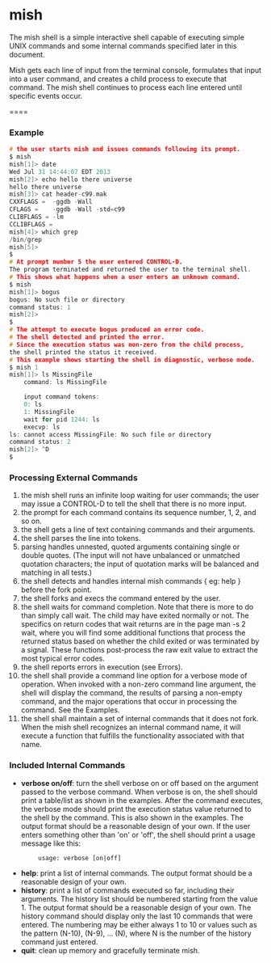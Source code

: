 mish
====

The mish shell is a simple interactive shell capable of executing simple UNIX commands and some internal commands specified later in this document.

Mish gets each line of input from the terminal console, formulates that input into a user command, and creates a child process to execute that command. The mish shell continues to process each line entered until specific events occur.

====

### Example

```c
# the user starts mish and issues commands following its prompt.
$ mish
mish[1]> date
Wed Jul 31 14:44:07 EDT 2013
mish[2]> echo hello there universe
hello there universe
mish[3]> cat header-c99.mak
CXXFLAGS =	-ggdb -Wall
CFLAGS =	-ggdb -Wall -std=c99
CLIBFLAGS =	-lm
CCLIBFLAGS =	
mish[4]> which grep
/bin/grep
mish[5]> 
$ 
# At prompt number 5 the user entered CONTROL-D.
The program terminated and returned the user to the terminal shell.
# This shows what happens when a user enters an unknown command.
$ mish
mish[1]> bogus
bogus: No such file or directory
command status: 1
mish[2]> 
$ 
# The attempt to execute bogus produced an error code.
# The shell detected and printed the error.
# Since the execution status was non-zero from the child process,
the shell printed the status it received.
# This example shows starting the shell in diagnostic, verbose mode.
$ mish 1
mish[1]> ls MissingFile
	command: ls MissingFile

	input command tokens:
	0: ls
	1: MissingFile
	wait for pid 1244: ls
	execvp: ls
ls: cannot access MissingFile: No such file or directory
command status: 2
mish[2]> ^D
$
```

### Processing External Commands

1. the mish shell runs an infinite loop waiting for user commands; the user may issue a CONTROL-D to tell the shell that there is no more input.
2. the prompt for each command contains its sequence number, 1, 2, and so on.
3. the shell gets a line of text containing commands and their arguments.
4. the shell parses the line into tokens.
5. parsing handles unnested, quoted arguments containing single or double quotes. (The input will not have unbalanced or unmatched quotation characters; the input of quotation marks will be balanced and matching in all tests.)
6. the shell detects and handles internal mish commands { eg: help } before the fork point.
7. the shell forks and execs the command entered by the user.
8. the shell waits for command completion. Note that there is more to do than simply call wait. The child may have exited normally or not. The specifics on return codes that wait returns are in the page man -s 2 wait, where you will find some additional functions that process the returned status based on whether the child exited or was terminated by a signal. These functions post-process the raw exit value to extract the most typical error codes.
9. the shell reports errors in execution (see Errors).
10. the shell shall provide a command line option for a verbose mode of operation. When invoked with a non-zero command line argument, the shell will display the command, the results of parsing a non-empty command, and the major operations that occur in processing the command. See the Examples.
11. the shell shall maintain a set of internal commands that it does not fork. When the mish shell recognizes an internal command name, it will execute a function that fulfills the functionality associated with that name.

### Included Internal Commands

* <strong>verbose on/off</strong>: turn the shell verbose on or off based on the argument passed to the verbose command. When verbose is on, the shell should print a table/list as shown in the examples. After the command executes, the verbose mode should print the execution status value returned to the shell by the command. This is also shown in the examples.
The output format should be a reasonable design of your own.
If the user enters something other than 'on' or 'off', the shell should print a usage message like this:
```
		usage: verbose [on|off]
```	
* <strong>help</strong>: print a list of internal commands. The output format should be a reasonable design of your own.
* <strong>history</strong>: print a list of commands executed so far, including their arguments. The history list should be numbered starting from the value 1. The output format should be a reasonable design of your own.
The history command should display only the last 10 commands that were entered. The numbering may be either always 1 to 10 or values such as the pattern (N-10), (N-9), ... (N), where N is the number of the history command just entered.
* <strong>quit</strong>: clean up memory and gracefully terminate mish.
